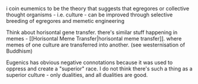i coin eumemics to be the theory that suggests that egregores or collective thought organisms - i.e. culture - can be improved through selective breeding of egregores and memetic engineering

Think about horisontal gene transfer. there's similar stuff happening in memes - [[Horisontal Meme Transfer|horisontal meme transfer]]. where memes of one culture are transferred into another. (see westernisation of Buddhism)

Eugenics has obvious negative connotations because it was used to oppress and create a "superior" race. I do not think there's such a thing as a superior culture - only dualities, and all dualities are good.